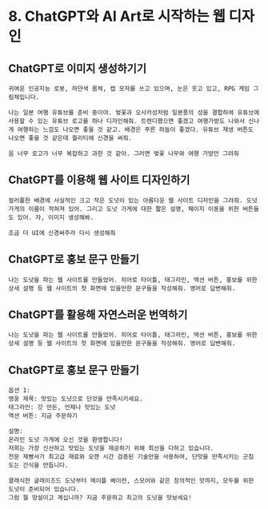 # 8. ChatGPT와 AI Art로 시작하는 웹 디자인

## ChatGPT로 이미지 생성하기기
```
귀여운 인공지능 로봇, 하얀색 몸체, 캡 모자를 쓰고 있으며, 눈은 웃고 있고, RPG 게임 그림체입니다.
```
```
나는 일본 여행 유튜브를 준비 중이야. 벚꽃과 오사카성처럼 일본풍의 성을 결합하여 유튜브에 사용할 수 있는 유튜브 로고를 하나 디자인해줘. 트렌디했으면 좋겠고 여행가방도 나와서 신나게 여행하는 느낌도 나오면 좋을 것 같고. 배경은 푸른 하늘이 좋겠다. 유튜브 재생 버튼도 나오면 좋을 것 같은데 퀄리티에 신경을 써줘.
```
```
음 너무 로고가 너무 복잡하고 과한 것 같아. 그러면 벚꽃 나무와 여행 가방만 그려줘
```
## ChatGPT를 이용해 웹 사이트 디자인하기
```
컬러풀한 배경에 사실적인 크고 작은 도넛이 있는 아름다운 웹 사이트 디자인을 그려줘. 도넛 가게의 이름이 적혀져 있어. 그리고 도넛 가게에 대한 짧은 설명, 페이지 이동을 위한 버튼들도 있어. 자, 이미지 생성해봐.
```
```
조금 더 UI에 신경써주라 다시 생성해줘
```
## ChatGPT로 홍보 문구 만들기
```
나는 도넛을 파는 웹 사이트를 만들었어. 히어로 타이틀, 태그라인, 액션 버튼, 홍보를 위한 상세 설명 등 웹 사이트의 첫 화면에 있을만한 문구들을 작성해줘. 영어로 답변해줘.
```
## ChatGPT를 활용해 자연스러운 번역하기
```
나는 도넛을 파는 웹 사이트를 만들었어. 히어로 타이틀, 태그라인, 액션 버튼, 홍보를 위한 상세 설명 등 웹 사이트의 첫 화면에 있을만한 문구들을 작성해줘. 영어로 답변해줘.
```
## ChatGPT로 홍보 문구 만들기
```
옵션 1:
영웅 제목: 맛있는 도넛으로 단것을 만족시키세요.
태그라인: 갓 만든, 언제나 맛있는 도넛
액션 버튼: 지금 주문하기

설명:
온라인 도넛 가게에 오신 것을 환영합니다!
저희는 가장 신선하고 맛있는 도넛을 제공하기 위해 최선을 다하고 있습니다.
전문 제빵사가 최고급 재료와 오랜 시간 검증된 기술만을 사용하여, 단맛을 만족시키는 군침 도는 간식을 만듭니다.

클래식한 글레이즈드 도넛부터 메이플 베이컨, 스모어와 같은 창의적인 맛까지, 모두를 위한 도넛이 준비되어 있습니다.
그럼 뭘 망설이고 계십니까? 지금 주문하고 최고의 도넛을 맛보세요!
```


